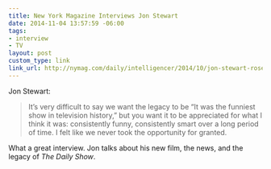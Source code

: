 ```yaml
---
title: New York Magazine Interviews Jon Stewart
date: 2014-11-04 13:57:59 -06:00
tags:
- interview
- TV
layout: post
custom_type: link
link_url: http://nymag.com/daily/intelligencer/2014/10/jon-stewart-rosewater-in-conversation.html
---
```


Jon Stewart:

> It’s very difficult to say we want the legacy to be “It was the funniest show in television history,” but you want it to be appreciated for what I think it was: consistently funny, consistently smart over a long period of time. I felt like we never took the opportunity for granted.

What a great interview. Jon talks about his new film, the news, and the legacy of *The Daily Show*.
